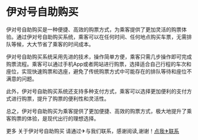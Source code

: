 # 伊对号自助购买

伊对号自助购买是一种便捷、高效的购票方式，为乘客提供了更加灵活的购票体验。通过伊对号自助购买系统，乘客可以在任何时间、任何地点购买车票，无需排队等候，大大节省了乘客的时间成本。

伊对号自助购买系统采用先进的技术，操作简单方便，乘客只需几步操作即可完成购票流程。乘客可以通过手机App或者网站进行购票，选择适合自己行程的车次和座位，实现快速购票和选座，避免了传统购票方式中可能存在的排队等待和座位不满意的问题。

此外，伊对号自助购买系统还支持多种支付方式，乘客可以选择更加便利的支付方式进行购票，提升了购票的便利性和灵活性。

总之，伊对号自助购买为乘客提供了更加便捷、高效的购票方式，极大地提升了乘客购票的体验，是现代出行的理想选择。

更多 关于伊对号自助购买 请通过✈与我们联系，感谢阅读,谢谢！[点我✈联系](https://a.k02.cc)